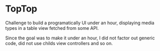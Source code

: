 # TopTop

Challenge to build a programatically UI under an hour, displaying media types in a table view fetched from some API.

Since the goal was to make it under an hour, I did not factor out generic code, did not use childs view controllers and so on.
